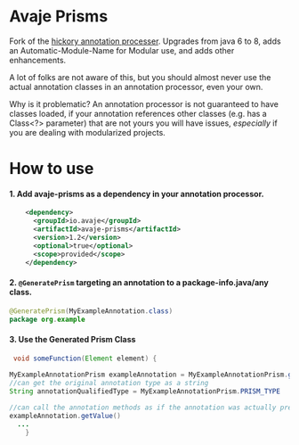 # Avaje Prisms

Fork of the [hickory annotation processer](https://javadoc.io/static/com.jolira/hickory/1.0.0/net/java/dev/hickory/prism/package-summary.html). Upgrades from java 6 to 8, adds an Automatic-Module-Name for Modular use, and adds other enhancements.

A lot of folks are not aware of this, but you should almost never use the actual annotation classes in an annotation processor, even your own.

Why is it problematic? An annotation processor is not guaranteed to have classes loaded, if your annotation references other classes (e.g. has a Class<?> parameter) that are not yours you will have issues, *especially* if you are dealing with modularized projects.

# How to use

#### 1. Add avaje-prisms as a dependency in your annotation processor.
```xml
    <dependency>
      <groupId>io.avaje</groupId>
      <artifactId>avaje-prisms</artifactId>
      <version>1.2</version>
      <optional>true</optional>
      <scope>provided</scope>
    </dependency>
```

#### 2. `@GeneratePrism` targeting an annotation to a package-info.java/any class.

```java
@GeneratePrism(MyExampleAnnotation.class)
package org.example
```


#### 3. Use the Generated Prism Class

```java
 void someFunction(Element element) {
    
MyExampleAnnotationPrism exampleAnnotation = MyExampleAnnotationPrism.getInstanceOn(element);
//can get the original annotation type as a string
String annotationQualifiedType = MyExampleAnnotationPrism.PRISM_TYPE

//can call the annotation methods as if the annotation was actually present on the classpath.
exampleAnnotation.getValue()
  ...
    }
```
